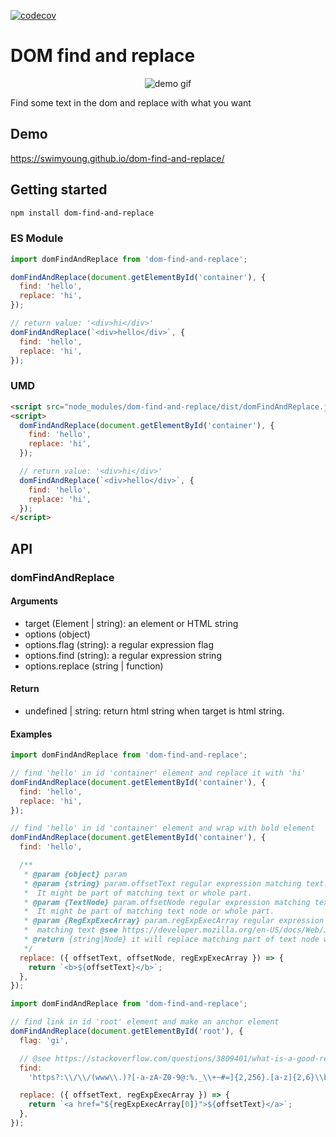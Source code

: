 [![codecov](https://codecov.io/gh/swimyoung/dom-find-and-replace/branch/master/graph/badge.svg)](https://codecov.io/gh/swimyoung/dom-find-and-replace)

# DOM find and replace

<p align="center">
  <img src="https://media.giphy.com/media/Rkc2v78RSzoP2rdlXO/giphy.gif" alt="demo gif" />
</p>

Find some text in the dom and replace with what you want

## Demo

https://swimyoung.github.io/dom-find-and-replace/

## Getting started

```sh
npm install dom-find-and-replace
```

### ES Module

```js
import domFindAndReplace from 'dom-find-and-replace';

domFindAndReplace(document.getElementById('container'), {
  find: 'hello',
  replace: 'hi',
});

// return value: '<div>hi</div>'
domFindAndReplace(`<div>hello</div>`, {
  find: 'hello',
  replace: 'hi',
});
```

### UMD

```html
<script src="node_modules/dom-find-and-replace/dist/domFindAndReplace.js"></script>
<script>
  domFindAndReplace(document.getElementById('container'), {
    find: 'hello',
    replace: 'hi',
  });

  // return value: '<div>hi</div>'
  domFindAndReplace(`<div>hello</div>`, {
    find: 'hello',
    replace: 'hi',
  });
</script>
```

## API

### domFindAndReplace

#### Arguments

- target (Element | string): an element or HTML string
- options (object)
- options.flag (string): a regular expression flag
- options.find (string): a regular expression string
- options.replace (string | function)

#### Return

- undefined | string: return html string when target is html string.

#### Examples

```js
import domFindAndReplace from 'dom-find-and-replace';

// find 'hello' in id 'container' element and replace it with 'hi'
domFindAndReplace(document.getElementById('container'), {
  find: 'hello',
  replace: 'hi',
});

// find 'hello' in id 'container' element and wrap with bold element
domFindAndReplace(document.getElementById('container'), {
  find: 'hello',

  /**
   * @param {object} param
   * @param {string} param.offsetText regular expression matching text.
   *  It might be part of matching text or whole part.
   * @param {TextNode} param.offsetNode regular expression matching text node.
   *  It might be part of matching text node or whole part.
   * @param {RegExpExecArray} param.regExpExecArray regular expression exec's result of
   *  matching text @see https://developer.mozilla.org/en-US/docs/Web/JavaScript/Reference/Global_Objects/RegExp/exec
   * @return {string|Node} it will replace matching part of text node with string(HTML) or node
   */
  replace: ({ offsetText, offsetNode, regExpExecArray }) => {
    return `<b>${offsetText}</b>`;
  },
});
```

```js
import domFindAndReplace from 'dom-find-and-replace';

// find link in id 'root' element and make an anchor element
domFindAndReplace(document.getElementById('root'), {
  flag: 'gi',

  // @see https://stackoverflow.com/questions/3809401/what-is-a-good-regular-expression-to-match-a-url for url matching regular expression
  find:
    'https?:\\/\\/(www\\.)?[-a-zA-Z0-9@:%._\\+~#=]{2,256}.[a-z]{2,6}\\b([-a-zA-Z0-9@:%_\\+.~#?&//=]*)',

  replace: ({ offsetText, regExpExecArray }) => {
    return `<a href="${regExpExecArray[0]}">${offsetText}</a>`;
  },
});
```
